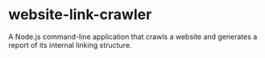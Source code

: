 # website-link-crawler
 A Node.js command-line application that crawls a website and generates a report of its internal linking structure.

